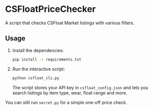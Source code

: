 # CSFloatPriceChecker

A script that checks CSFloat Market listings with various filters.

## Usage

1. Install the dependencies:
   ```bash
   pip install -r requirements.txt
   ```
2. Run the interactive script:
   ```bash
   python csfloat_cli.py
   ```
   The script stores your API key in `csfloat_config.json` and lets you search listings by item type, wear, float range and more.

You can still run `secret.py` for a simple one-off price check.
